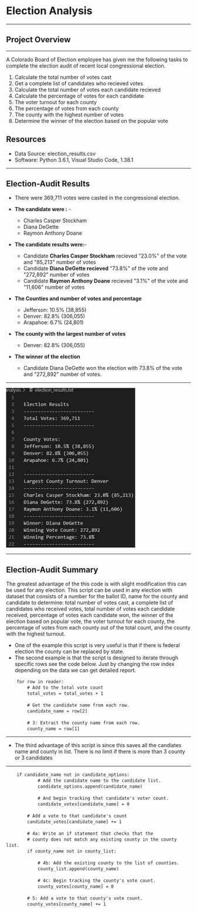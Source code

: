 # Election Analysis
---------------------------------------------------------------------------------------------------------------------------------------------------------------------------
## Project Overview
---------------------------------------------------------------------------------------------------------------------------------------------------------------------------
A Colorado Board of Election employee has given me the following tasks to complete the election audit of recent local congressional election.

  1. Calculate the total number of votes cast
  2. Get a complete list of candidates who recieved votes
  3. Calculate the total number of votes each candidate recieved 
  3. Calculate the percentage of votes for each candidate 
  4. The voter turnout for each county 
  5. The percentage of votes from each county 
  6. The county with the highest number of votes
  7. Determine the winner of the election based on the popular vote

## Resources
- Data Source: election_results.csv
- Software: Python 3.6.1, Visual Studio Code, 1.38.1

---------------------------------------------------------------------------------------------------------------------------------------------------------------------------

## Election-Audit Results

- There were 369,711 votes were casted in the congressional election.

- **The candidate were :** -
    - Charles Casper Stockham
    - Diana DeGette
    - Raymon Anthony Doane
- **The candidate results were:**-
    - Candidate **Charles Casper Stockham** recieved "23.0%" of the vote and "85,213" number of votes
    - Candidate **Diana DeGette recieved** "73.8%" of the vote and "272,892" number of votes
    - Candidate **Raymon Anthony Doane** recieved "3.1%" of the vote and "11,606" number of votes

- **The Counties and number of votes and percentage**
     - Jefferson: 10.5% (38,855) 
     - Denver: 82.8% (306,055) 
     - Arapahoe: 6.7% (24,801) 
- **The county with the largest number of votes**    
     - Denver: 82.8% (306,055)  
- **The winner of the election**
    - Candidate Diana DeGette  won the election with 73.8% of the vote and "272,892" number of votes.

---------------------------------------------------------------------------------------------------------------------------------------------------------------------------
![Electionresult](https://github.com/11nithin/Election_Analysis/blob/main/Resources/Election_result.PNG)

---------------------------------------------------------------------------------------------------------------------------------------------------------------------------
## Election-Audit Summary

 The greatest advantage of the this code is with slight modification this can be used for any election. This script can be used in any election with dataset that consists of a number for the ballot ID, name for the county and candidate  to determine: total number of votes cast, a complete list of candidates who received votes, total number of votes each candidate received, percentage of votes each candidate won, the winner of the election based on popular vote, the voter turnout for each county, the percentage of votes from each county out of the total count, and the county with the highest turnout.
 
  - One of the example this script is very useful is that if there is federal election the county can be replaced by state. 
  - The second example is that the script is designed to iterate through specific rows see the code below. Just by changing the row index depending on the data we can get detailed report. 
```
	for row in reader:
		# Add to the total vote count
		total_votes = total_votes + 1

		# Get the candidate name from each row.
		candidate_name = row[2]

		# 3: Extract the county name from each row.
		county_name = row[1]
```
------------------------
- The third advantage of this script is since this saves all the candiates name and county in list. There is no limit if there is more than 3 county or 3 candidates
		
------------------------
```
	if candidate_name not in candidate_options:
		    # Add the candidate name to the candidate list.
		    candidate_options.append(candidate_name)

		    # And begin tracking that candidate's voter count.
		    candidate_votes[candidate_name] = 0

		# Add a vote to that candidate's count
		candidate_votes[candidate_name] += 1

		# 4a: Write an if statement that checks that the
		# county does not match any existing county in the county list.
		if county_name not in county_list:

		    # 4b: Add the existing county to the list of counties.
		    county_list.append(county_name)

		    # 4c: Begin tracking the county's vote count.
		    county_votes[county_name] = 0

		# 5: Add a vote to that county's vote count.
		county_votes[county_name] += 1
```
